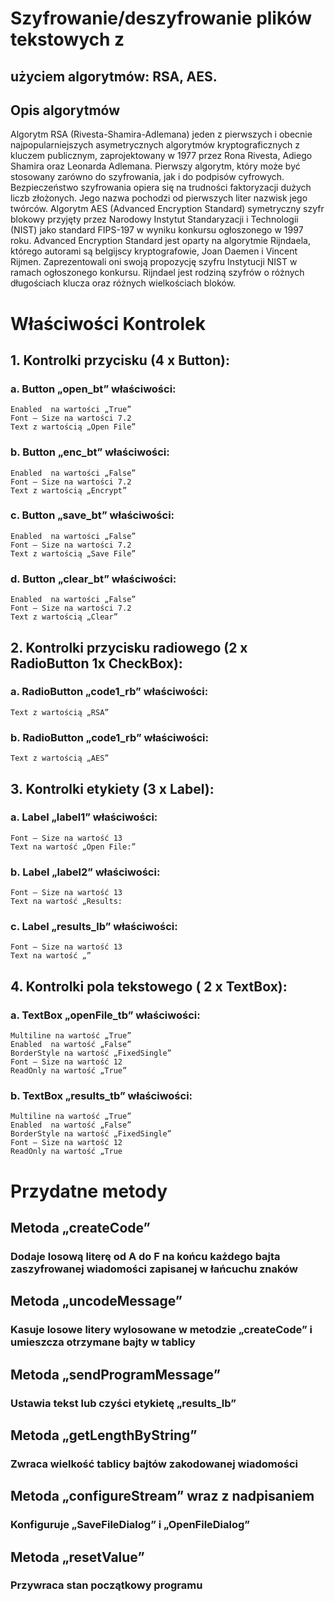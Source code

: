 ﻿# Szyfrowanie/deszyfrowanie plików tekstowych z 
## użyciem algorytmów: RSA, AES.





## Opis algorytmów

Algorytm RSA  (Rivesta-Shamira-Adlemana) jeden z pierwszych i obecnie najpopularniejszych asymetrycznych algorytmów kryptograficznych z kluczem publicznym, zaprojektowany w 1977 przez Rona Rivesta, Adiego Shamira oraz Leonarda Adlemana. Pierwszy algorytm, który może być stosowany zarówno do szyfrowania, jak i do podpisów cyfrowych. Bezpieczeństwo szyfrowania opiera się na trudności faktoryzacji dużych liczb złożonych. Jego nazwa pochodzi od pierwszych liter nazwisk jego twórców.
Algorytm AES (Advanced Encryption Standard) symetryczny szyfr blokowy przyjęty przez  Narodowy Instytut Standaryzacji i Technologii (NIST) jako standard FIPS-197 w wyniku konkursu ogłoszonego w 1997 roku. Advanced Encryption Standard jest oparty na algorytmie Rijndaela, którego autorami są belgijscy kryptografowie, Joan Daemen i Vincent Rijmen. Zaprezentowali oni swoją propozycję szyfru Instytucji NIST w ramach ogłoszonego konkursu. Rijndael jest rodziną szyfrów o różnych długościach klucza oraz różnych wielkościach bloków.















# Właściwości Kontrolek
 

## 1.	Kontrolki przycisku (4 x Button):
### a.	Button „open_bt”  właściwości:
 	Enabled  na wartości „True”
 	Font – Size na wartości 7.2
 	Text z wartością „Open File”

### b.	Button „enc_bt”  właściwości:
 	Enabled  na wartości „False”
 	Font – Size na wartości 7.2
 	Text z wartością „Encrypt”

### c.	Button „save_bt”  właściwości:
 	Enabled  na wartości „False”
 	Font – Size na wartości 7.2
 	Text z wartością „Save File”

### d.	Button „clear_bt”  właściwości:
 	Enabled  na wartości „False”
 	Font – Size na wartości 7.2
 	Text z wartością „Clear”

## 2.	Kontrolki przycisku radiowego (2 x RadioButton 1x CheckBox):

### a.	RadioButton „code1_rb” właściwości:
 	Text z wartością „RSA”

### b.	RadioButton „code1_rb” właściwości:
 	Text z wartością „AES”

## 3.	Kontrolki etykiety (3 x Label):
### a.	Label „label1” właściwości:
 	Font – Size na wartość 13
 	Text na wartość „Open File:”

### b.	Label „label2” właściwości:
 	Font – Size na wartość 13
 	Text na wartość „Results:

### c.	Label „results_lb” właściwości:
 	Font – Size na wartość 13
 	Text na wartość „”

## 4.	Kontrolki pola tekstowego ( 2 x TextBox):
### a.	TextBox „openFile_tb” właściwości:
 	Multiline na wartość „True”
 	Enabled  na wartość „False”
 	BorderStyle na wartość „FixedSingle”
 	Font – Size na wartość 12
 	ReadOnly na wartość „True”

### b.	TextBox „results_tb” właściwości:
 	Multiline na wartość „True”
 	Enabled  na wartość „False”
 	BorderStyle na wartość „FixedSingle”
 	Font – Size na wartość 12
	ReadOnly na wartość „True

# Przydatne metody

## Metoda „createCode” 
### Dodaje losową literę od A do F na końcu każdego bajta zaszyfrowanej wiadomości zapisanej w łańcuchu znaków


## Metoda „uncodeMessage” 
### Kasuje losowe litery wylosowane w metodzie „createCode” i umieszcza otrzymane bajty w tablicy


## Metoda „sendProgramMessage” 
### Ustawia tekst lub czyści etykietę „results_lb” 


## Metoda „getLengthByString” 
### Zwraca wielkość tablicy bajtów zakodowanej wiadomości


## Metoda „configureStream” wraz z nadpisaniem
### Konfiguruje „SaveFileDialog” i „OpenFileDialog”


## Metoda „resetValue”
### Przywraca stan początkowy programu
